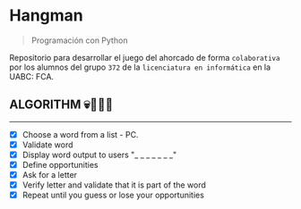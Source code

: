 # Hangman

> Programación con Python

Repositorio para desarrollar el juego del ahorcado de forma `colaborativa` por los alumnos del grupo `372` de la `licenciatura en informática` en la UABC: FCA.

## ALGORITHM 💀🏃‍♂️💪
---

- [x] Choose a word from a list - PC.
- [x] Validate word
- [x] Display word output to users "_ _ _ _ _ _ _"
- [x] Define opportunities
- [x] Ask for a letter
- [x] Verify letter and validate that it is part of the word
- [x] Repeat until you guess or lose your opportunities

